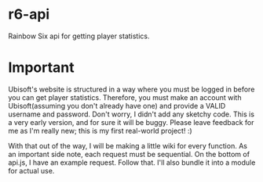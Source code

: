# r6-api
Rainbow Six api for getting player statistics.

# Important
Ubisoft's website is structured in a way where you must be logged in before you can get player statistics. Therefore, you
must make an account with Ubisoft(assuming you don't already have one) and provide a VALID username and password. Don't worry, I didn't add any sketchy code.
This is a very early version, and for sure it will be buggy. Please leave feedback for me as I'm really new; this is my first real-world project! :)

With that out of the way, I will be making a little wiki for every function. As an important side note, each request must be sequential.
On the bottom of api.js, I have an example request. Follow that. I'll also bundle it into a module for actual use.
